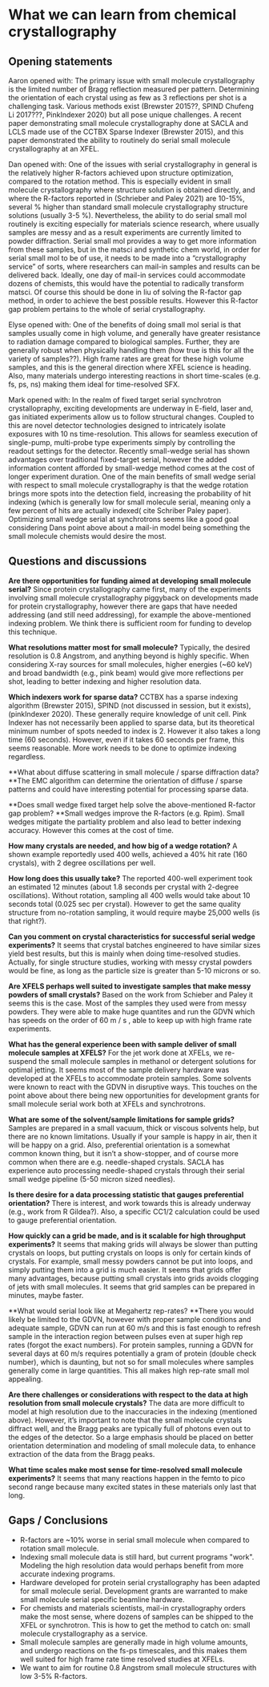 # What we can learn from chemical crystallography

## Opening statements

Aaron opened with: The primary issue with small molecule crystallography is the limited number of Bragg reflection measured per pattern. Determining the orientation of each crystal using as few as 3 reflections per shot is a challenging task. Various methods exist (Brewster 2015??, SPIND Chufeng Li 2017???, PinkIndexer 2020) but all pose unique challenges. A recent paper demonstrating small molecule crystallography done at SACLA and LCLS made use of the CCTBX Sparse Indexer (Brewster 2015), and this paper demonstrated the ability to routinely do serial small molecule crystallography at an XFEL.

Dan opened with: One of the issues with serial crystallography in general is the relatively higher R-factors achieved upon structure optimization, compared to the rotation method. This is especially evident in small molecule crystallography where structure solution is obtained directly, and where the R-factors reported in (Schrieber and Paley 2021) are 10-15%, several % higher than standard small molecule crystallography structure solutions (usually 3-5 %). Nevertheless, the ability to do serial small mol routinely is exciting especially for materials science research, where usually samples are messy and as a result experiments are currently limited to powder diffraction. Serial small mol provides a way to get more information from these samples, but in the matsci and synthetic chem world, in order for serial small mol to be of use, it needs to be made into a “crystallography service” of sorts, where researchers can mail-in samples and results can be delivered back. Ideally, one day of mail-in services could accommodate dozens of chemists, this would have the potential  to radically transform matsci. Of course this should be done in liu of solving the R-factor gap method, in order to achieve the best possible results. However this R-factor gap problem pertains to the whole of serial crystallography. 


Elyse opened with: One of the benefits of doing small mol serial is that samples usually come in high volume, and generally have greater resistance to radiation damage compared to biological samples. Further, they are generally robust when physically handling them (how true is this for all the variety of samples??). High frame rates are great for these high volume samples, and this is the general direction where XFEL science is heading. Also, many materials undergo interesting reactions in short time-scales (e.g. fs, ps, ns) making them ideal for time-resolved SFX. 

Mark opened with: In the realm of fixed target serial synchrotron crystallopraphy, exciting developments are underway in E-field, laser and, gas initiated experiments allow us to follow structural changes. Coupled to this are novel detector technologies designed to intricately isolate exposures with 10 ns time-resolution. This allows for seamless execution of single-pump, multi-probe type experiments simply by controlling the readout settings for the detector. Recently small-wedge serial has shown advantages over traditional fixed-target serial, however the added information content afforded by small-wedge method comes at the cost of longer experiment duration. One of the main benefits of small wedge serial with respect to small molecule crystallography is that the wedge rotation brings more spots into the detection field, increasing the probability of hit indexing (which is generally low for small molecule serial, meaning only a few percent of hits are actually indexed( cite Schriber Paley paper). Optimizing small wedge serial at synchrotrons seems like a good goal considering Dans point above about a mail-in model being something the small molecule chemists would desire the most. 

## Questions and discussions

**Are there opportunities for funding aimed at developing small molecule serial?** Since protein crystallography came first, many of the experiments involving small molecule crystallography piggyback on developments made for protein crystallography, however there are gaps that have needed addressing (and still need addressing), for example the above-mentioned indexing problem. We think there is sufficient room for funding to develop this technique. 

**What resolutions matter most for small molecule?** Typically, the desired resolution is 0.8 Angstrom, and anything beyond is highly specific. When considering X-ray sources for small molecules, higher energies (~60 keV) and broad bandwidth (e.g., pink beam) would give more reflections per shot, leading to better indexing and higher resolution data.

**Which indexers work for sparse data?** CCTBX has a sparse indexing algorithm (Brewster 2015), SPIND (not discussed in session, but it exists), (pinkIndexer 2020). These generally require knowledge of unit cell. Pink Indexer has not necessarily been applied to sparse data, but its theoretical minimum number of spots needed to index is 2. However it also takes a long time (60 seconds). However, even if it takes 60 seconds per frame, this seems reasonable. More work needs to be done to optimize indexing regardless. 

**What about diffuse scattering in small molecule / sparse diffraction data? **The EMC algorithm can determine the orientation of diffuse / sparse patterns and could have interesting potential for processing sparse data.

**Does small wedge fixed target help solve the above-mentioned R-factor gap problem? **Small wedges improve the R-factors (e.g. Rpim). Small wedges mitigate the partiality problem and also lead to better indexing accuracy. However this comes at the cost of time.

**How many crystals are needed, and how big of a wedge rotation?** A shown example reportedly used 400 wells, achieved a 40% hit rate (160 crystals), with 2 degree oscillations per well. 

**How long does this usually take?** The reported 400-well experiment took an estimated 12 minutes (about 1.8 seconds per crystal with 2-degree oscillations). Without rotation, sampling all 400 wells would take about 10 seconds total (0.025 sec per crystal). However to get the same quality structure from no-rotation sampling, it would require maybe 25,000 wells (is that right?). 

**Can you comment on crystal characteristics for successful serial wedge experiments?** It seems that crystal batches engineered to have similar sizes yield best results, but this is mainly when doing time-resolved studies. Actually, for single structure studies, working with messy crystal powders would be fine, as long as the particle size is greater than 5-10 microns or so. 

**Are XFELS perhaps well suited to investigate samples that make messy powders of small crystals?** Based on the work from Schieber and Paley it seems this is the case. Most of the samples they used were from messy powders. They were able to make huge quantites and run the GDVN which has speeds on the order of 60 m / s , able to keep up with high frame rate experiments. 

**What has the general experience been with sample deliver of small molecule samples at XFELS?** For the jet work done at XFELs, we re-suspend the small molecule samples in methanol or detergent solutions for optimal jetting. It seems most of the sample delivery hardware was developed at the XFELs to accommodate protein samples. Some solvents were known to react with the GDVN in disruptive ways. This touches on the point above about there being new opportunities for development grants for small molecule serial work both at XFELs and synchrotrons. 

**What are some of the solvent/sample limitations for sample grids?** Samples are prepared in a small vacuum, thick or viscous solvents help, but there are no known limitations. Usually if your sample is happy in air, then it will be happy on a grid. Also, preferential orientation is a somewhat common known thing, but it isn’t a show-stopper, and of course more common when there are e.g. needle-shaped crystals. SACLA has experience auto processing needle-shaped crystals through their serial small wedge pipeline (5-50 micron sized needles). 

**Is there desire for a data processing statistic that gauges preferential orientation?** There is interest, and work towards this is already underway (e.g., work from R Gildea?). Also, a specific CC1/2 calculation could be used to gauge preferential orientation. 

**How quickly can a grid be made, and is it scalable for high throughput experiments?** It seems that making grids will always be slower than putting crystals on loops, but putting crystals on loops is only for certain kinds of crystals. For example, small messy powders cannot be put into loops, and simply putting them into a grid is much easier. It seems that grids offer many advantages, because putting small crystals into grids avoids clogging of jets with small molecules. It seems that grid samples can be prepared in minutes, maybe faster.

**What would serial look like at Megahertz rep-rates? **There you would likely be limited to the GDVN, however with proper sample conditions and adequate sample, GDVN can run at 60 m/s and this is fast enough to refresh sample in the interaction region between pulses even at super high rep rates (forgot the exact numbers). For protein samples, running a GDVN for several days at 60 m/s requires potentially a gram of protein (double check number), which is daunting, but not so for small molecules where samples generally come in large quantities. This all makes high rep-rate small mol appealing.

**Are there challenges or considerations with respect to the data at high resolution from small molecule crystals?** The data are more difficult to model at high resolution due to the inaccuracies in the indexing (mentioned above). However, it’s important to note that the small molecule crystals diffract well, and the Bragg peaks are typically full of photons even out to the edges of the detector. So a large emphasis should be placed on better orientation determination and modeling of small molecule data, to enhance extraction of the data from the Bragg peaks. 

**What time scales make most sense for time-resolved small molecule experiments?** It seems that many reactions happen in the femto to pico second range because many excited states in these materials only last that long.

## Gaps / Conclusions
* R-factors are ~10% worse in serial small molecule when compared to rotation small molecule. 
* Indexing small molecule data is still hard, but current programs "work". Modeling the high resolution data would perhaps benefit from more accurate indexing programs.
* Hardware developed for protein serial crystallography has been adapted for small molecule serial. Development grants are warranted to make small molecule serial specific beamline hardware.
* For chemists and materials scientists, mail-in crystallography orders make the most sense, where dozens of samples can be shipped to the XFEL or synchrotron. This is how to get the method to catch on: small molecule crystallography as a service. 
* Small molecule samples are generally made in high volume amounts, and undergo reactions on the fs-ps timescales, and this makes them well suited for high frame rate time resolved studies at XFELs. 
* We want to aim for routine 0.8 Angstrom small molecule structures with low 3-5% R-factors. 

